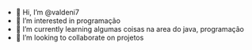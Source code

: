- 👋 Hi, I’m @valdeni7
- 👀 I’m interested in programação 
- 🌱 I’m currently learning algumas coisas na area do java, programação
- 💞️ I’m looking to collaborate on projetos
  

<!---
valdeni7/valdeni7 is a ✨ special ✨ repository because its `README.md` (this file) appears on your GitHub profile.
You can click the Preview link to take a look at your changes.
--->
